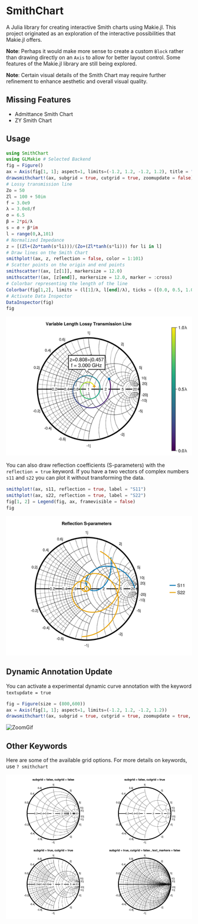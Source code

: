 # SmithChart

A Julia library for creating interactive Smith charts using Makie.jl.
This project originated as an exploration of the interactive possibilities that Makie.jl offers.

**Note**: Perhaps it would make more sense to create a custom `Block` rather than drawing directly on an `Axis` to allow for better layout control. Some features of the Makie.jl library are still being explored.

**Note**: Certain visual details of the Smith Chart may require further refinement to enhance aesthetic and overall visual quality.

## Missing Features

* Admittance Smith Chart
* ZY Smith Chart

## Usage

```julia
using SmithChart
using GLMakie # Selected Backend 
fig = Figure()
ax = Axis(fig[1, 1]; aspect=1, limits=(-1.2, 1.2, -1.2, 1.2), title = "Variable Length Lossy Transmission Line")
drawsmithchart!(ax, subgrid = true, cutgrid = true, zoomupdate = false)
# Lossy transmission line
Zo = 50
Zl = 100 + 50im
f = 3.0e9
λ = 3.0e8/f
σ = 6.5
β = 2*pi/λ
s = σ + β*im
l = range(0,λ,101)
# Normalized Impedance
z = [(Zl+(Zo*tanh(s*li)))/(Zo+(Zl*tanh(s*li))) for li in l]
# Draw lines on the Smith Chart
smithplot!(ax, z, reflection = false, color = 1:101)
# Scatter points on the origin and end points
smithscatter!(ax, [z[1]], markersize = 12.0)
smithscatter!(ax, [z[end]], markersize = 12.0, marker = :cross)
# Colorbar representing the length of the line
Colorbar(fig[1,2], limits = (l[1]/λ, l[end]/λ), ticks = ([0.0, 0.5, 1.0], ["0.0λ", "0.5λ", "1.0λ"]))
# Activate Data Inspector
DataInspector(fig)
fig
```

![SmithChartExample](Images/SmithChart_color.png)

You can also draw reflection coefficients (S-parameters) with the `reflection = true` keyword. If you have a two vectors of complex numbers `s11` and `s22` you can plot it without transforming the data.

```julia
smithplot!(ax, s11, reflection = true, label = "S11")
smithplot!(ax, s22, reflection = true, label = "S22")
fig[1, 2] = Legend(fig, ax, framevisible = false)
fig
```
![ReflectionExample](Images/SmithChart_reflection.png)


## Dynamic Annotation Update

You can activate a experimental dynamic curve annotation with the keyword `textupdate = true`

```julia
fig = Figure(size = (800,600))
ax = Axis(fig[1, 1]; aspect=1, limits=(-1.2, 1.2, -1.2, 1.2))
drawsmithchart!(ax, subgrid = true, cutgrid = true, zoomupdate = true, textupdate = true)
```

![ZoomGif](Images/SmithChart_zoom.gif)

## Other Keywords

Here are some of the available grid options. For more details on keywords, use `? smithchart`

![Descripción del GIF](Images/Someoptions.png)

